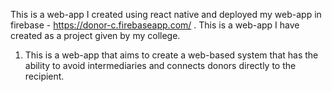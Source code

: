 This is a web-app I created using react native and deployed my web-app in firebase - https://donor-c.firebaseapp.com/ . This is a web-app I have created as a project given by my college.
1. This is a web-app that aims to create a web-based system that has the ability to avoid intermediaries and connects donors directly to the recipient.
